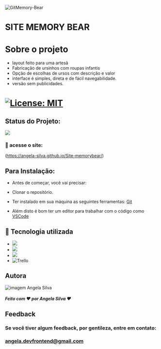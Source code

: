 ![GitMemory-Bear](https://user-images.githubusercontent.com/124155078/221212370-fa1055ee-a303-4191-97d7-9400be997436.gif)



 # SITE MEMORY BEAR


 
 

# Sobre o projeto


- layout feito para uma artesã
- Fabricação de ursinhos com roupas infantis
- Opção de escolhas de ursos com descrição e valor
- interface é simples, direta e de fácil navegabilidade.
- versão sem publicidades.


# [![License: MIT](https://img.shields.io/badge/License-MIT-greem.svg)](https://opensource.org/licenses/MIT)


## Status do Projeto:
 ![](https://camo.githubusercontent.com/459f141bd5e24c179a0e2dd49691e290ed5c5d4b4cb97767daee7cfaf6e31121/687474703a2f2f696d672e736869656c64732e696f2f7374617469632f76313f6c6162656c3d535441545553266d6573736167653d434f4e434c5549444f26636f6c6f723d475245454e267374796c653d666f722d7468652d6261646765)

### 🚀 acesse o site:

(https://angela-silva.github.io/Site-memorybear/)

## Para Instalação:

* Antes de começar, você vai precisar:

* Clonar o repositório.
* Ter instalado em sua máquina as seguintes ferramentas:
[Git](https://git-scm.com)
* Além disto é bom ter um editor para trabalhar com o código como [VSCode](https://code.visualstudio.com/)


## 🔧 Tecnologia utilizada
* ![](https://img.shields.io/badge/Visual_Studio_Code-0078D4?style=for-the-badge&logo=visual%20studio%20code&logoColor=white)
* ![](https://img.shields.io/badge/HTML5-E34F26?style=for-the-badge&logo=html5&logoColor=white)
* ![](https://img.shields.io/badge/CSS3-1572B6?style=for-the-badge&logo=css3&logoColor=white)
* ![Trello](https://img.shields.io/badge/Trello-%23026AA7.svg?style=for-the-badge&logo=Trello&logoColor=white)
 

## Autora

![imagem Angela Silva](https://media.licdn.com/dms/image/D4D03AQGzK8Y4s4kL2w/profile-displayphoto-shrink_800_800/0/1673020966867?e=1682553600&v=beta&t=TxhI4xPC6atXg6w774KIrhlY2OXhrzfCt3zemj1qGpU)
##### Feito com ❤ por Angela Silva ❤

## Feedback

### Se você tiver algum feedback, por gentileza, entre em contato: 

### angela.devfrontend@gmail.com




